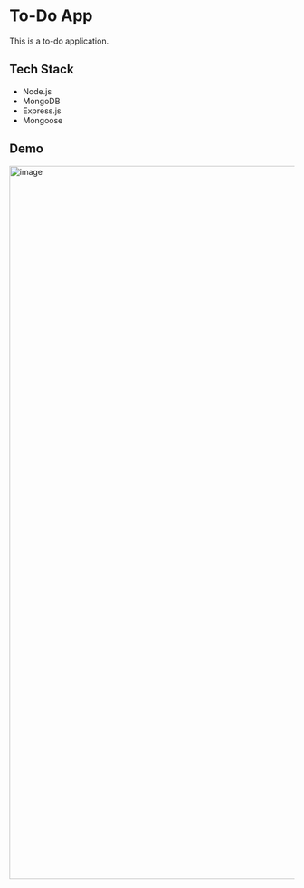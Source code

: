 # To-Do App
This is a to-do application.
## Tech Stack
* Node.js
* MongoDB
* Express.js
* Mongoose
## Demo
<img width="1258" alt="image" src="https://github.com/Nano1008/to-do-app-v2/assets/97524418/b0056558-7d54-4293-aacc-724283fa1c07">

